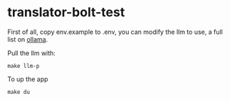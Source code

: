 # translator-bolt-test

First of all, copy env.example to .env, you can modify the llm to use, a full list on [ollama](https://ollama.com/search).

Pull the llm with:
```
make llm-p
```

To up the app
```
make du
```